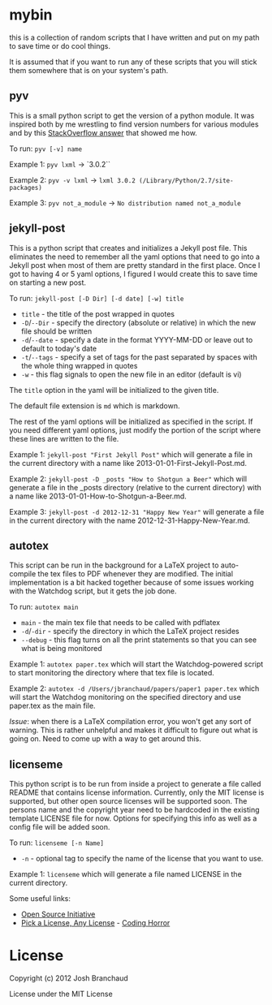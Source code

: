 # mybin

this is a collection of random scripts that I have written and put on my path
to save time or do cool things.

It is assumed that if you want to run any of these scripts that you will stick
them somewhere that is on your system's path.

## pyv

This is a small python script to get the version of a python module. It was
inspired both by me wrestling to find version numbers for various modules and
by this [StackOverflow answer](http://stackoverflow.com/a/4939465/535590) that
showed me how.

To run: `pyv [-v] name`

Example 1: `pyv lxml` -> `3.0.2``

Example 2: `pyv -v lxml` -> `lxml 3.0.2 (/Library/Python/2.7/site-packages)`

Example 3: `pyv not_a_module` -> `No distribution named not_a_module`

## jekyll-post

This is a python script that creates and initializes a Jekyll post file. This
eliminates the need to remember all the yaml options that need to go into a
Jekyll post when most of them are pretty standard in the first place. Once I
got to having 4 or 5 yaml options, I figured I would create this to save time
on starting a new post.

To run: `jekyll-post [-D Dir] [-d date] [-w] title`

- `title` - the title of the post wrapped in quotes
- `-D`/`--Dir` - specify the directory (absolute or relative) in which the new file should be written
- `-d`/`--date` - specify a date in the format YYYY-MM-DD or leave out to default to today's date
- `-t`/`--tags` - specify a set of tags for the past separated by spaces with the whole thing wrapped in quotes
- `-w` - this flag signals to open the new file in an editor (default is vi)

The `title` option in the yaml will be initialized to the given title.

The default file extension is `md` which is markdown.

The rest of the yaml options will be initialized as specified in the script. If
you need different yaml options, just modify the portion of the script where
these lines are written to the file.

Example 1: `jekyll-post "First Jekyll Post"` which will generate a file in the
current directory with a name like 2013-01-01-First-Jekyll-Post.md.

Example 2: `jekyll-post -D _posts "How to Shotgun a Beer"` which will generate
a file in the _posts directory (relative to the current directory) with a name
like 2013-01-01-How-to-Shotgun-a-Beer.md.

Example 3: `jekyll-post -d 2012-12-31 "Happy New Year"` will generate a file in
the current directory with the name 2012-12-31-Happy-New-Year.md.

## autotex

This script can be run in the background for a LaTeX project to auto-compile
the tex files to PDF whenever they are modified. The initial implementation
is a bit hacked together because of some issues working with the Watchdog
script, but it gets the job done.

To run: `autotex main`

- `main` - the main tex file that needs to be called with pdflatex
- `-d`/`-dir` - specify the directory in which the LaTeX project resides
- `--debug` - this flag turns on all the print statements so that you can see what is being monitored

Example 1: `autotex paper.tex` which will start the Watchdog-powered script
to start monitoring the directory where that tex file is located.

Example 2: `autotex -d /Users/jbranchaud/papers/paper1 paper.tex` which will
start the Watchdog monitoring on the specified directory and use paper.tex as
the main file.

*Issue*: when there is a LaTeX compilation error, you won't get any sort of
warning. This is rather unhelpful and makes it difficult to figure out what
is going on. Need to come up with a way to get around this.

## licenseme

This python script is to be run from inside a project to generate a file called
README that contains license information. Currently, only the MIT license is
supported, but other open source licenses will be supported soon. The persons
name and the copyright year need to be hardcoded in the existing template
LICENSE file for now. Options for specifying this info as well as a config file
will be added soon.

To run: `licenseme [-n Name]`

- `-n` - optional tag to specify the name of the license that you want to use.

Example 1: `licenseme` which will generate a file named LICENSE in the current
directory.

Some useful links:

- [Open Source Initiative](http://opensource.org/licenses/)
- [Pick a License, Any License](http://www.codinghorror.com/blog/2007/04/pick-a-license-any-license.html) - [Coding Horror](http://www.codinghorror.com/blog/)

# License

Copyright (c) 2012 Josh Branchaud

License under the MIT License

